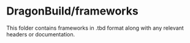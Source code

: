 # DragonBuild/frameworks

This folder contains frameworks in .tbd format along with any relevant headers or documentation.
